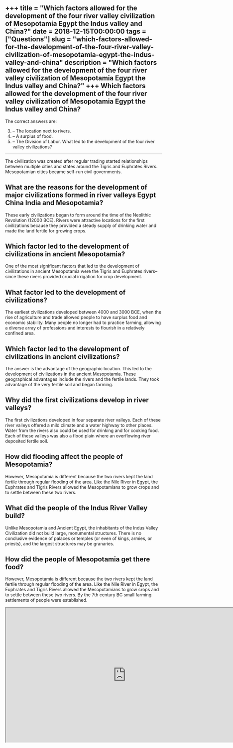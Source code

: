 +++
title = "Which factors allowed for the development of the four river valley civilization of Mesopotamia Egypt the Indus valley and China?"
date = 2018-12-15T00:00:00
tags = ["Questions"]
slug = "which-factors-allowed-for-the-development-of-the-four-river-valley-civilization-of-mesopotamia-egypt-the-indus-valley-and-china"
description = "Which factors allowed for the development of the four river valley civilization of Mesopotamia Egypt the Indus valley and China?"
+++
Which factors allowed for the development of the four river valley civilization of Mesopotamia Egypt the Indus valley and China?
--------------------------------------------------------------------------------------------------------------------------------

The correct answers are:

3. – The location next to rivers.
4. – A surplus of food.
5. – The Division of Labor.
What led to the development of the four river valley civilizations?
-------------------------------------------------------------------

The civilization was created after regular trading started relationships between multiple cities and states around the Tigris and Euphrates Rivers. Mesopotamian cities became self-run civil governments.

What are the reasons for the development of major civilizations formed in river valleys Egypt China India and Mesopotamia?
--------------------------------------------------------------------------------------------------------------------------

These early civilizations began to form around the time of the Neolithic Revolution (12000 BCE). Rivers were attractive locations for the first civilizations because they provided a steady supply of drinking water and made the land fertile for growing crops.

Which factor led to the development of civilizations in ancient Mesopotamia?
----------------------------------------------------------------------------

One of the most significant factors that led to the development of civilizations in ancient Mesopotamia were the Tigris and Euphrates rivers–since these rivers provided crucial irrigation for crop development.

What factor led to the development of civilizations?
----------------------------------------------------

The earliest civilizations developed between 4000 and 3000 BCE, when the rise of agriculture and trade allowed people to have surplus food and economic stability. Many people no longer had to practice farming, allowing a diverse array of professions and interests to flourish in a relatively confined area.

Which factor led to the development of civilizations in ancient civilizations?
------------------------------------------------------------------------------

The answer is the advantage of the geographic location. This led to the development of civilizations in the ancient Mesopotamia. These geographical advantages include the rivers and the fertile lands. They took advantage of the very fertile soil and began farming.

Why did the first civilizations develop in river valleys?
---------------------------------------------------------

The first civilizations developed in four separate river valleys. Each of these river valleys offered a mild climate and a water highway to other places. Water from the rivers also could be used for drinking and for cooking food. Each of these valleys was also a flood plain where an overflowing river deposited fertile soil.

How did flooding affect the people of Mesopotamia?
--------------------------------------------------

However, Mesopotamia is different because the two rivers kept the land fertile through regular flooding of the area. Like the Nile River in Egypt, the Euphrates and Tigris Rivers allowed the Mesopotamians to grow crops and to settle between these two rivers.

What did the people of the Indus River Valley build?
----------------------------------------------------

Unlike Mesopotamia and Ancient Egypt, the inhabitants of the Indus Valley Civilization did not build large, monumental structures. There is no conclusive evidence of palaces or temples (or even of kings, armies, or priests), and the largest structures may be granaries.

How did the people of Mesopotamia get there food?
-------------------------------------------------

However, Mesopotamia is different because the two rivers kept the land fertile through regular flooding of the area. Like the Nile River in Egypt, the Euphrates and Tigris Rivers allowed the Mesopotamians to grow crops and to settle between these two rivers. By the 7th century BC small farming settlements of people were established.

<iframe allow="accelerometer; autoplay; clipboard-write; encrypted-media; gyroscope; picture-in-picture" allowfullscreen="" class="__youtube_prefs__  epyt-is-override  no-lazyload" data-no-lazy="1" data-origheight="433" data-origwidth="770" data-skipgform_ajax_framebjll="" height="433" id="_ytid_39915" loading="lazy" src="https://www.youtube.com/embed/YLyW3BeZ4oo?enablejsapi=1&autoplay=0&cc_load_policy=0&cc_lang_pref=&iv_load_policy=1&loop=0&modestbranding=0&rel=1&fs=1&playsinline=0&autohide=2&theme=dark&color=red&controls=1&" title="YouTube player" width="770"></iframe>